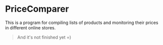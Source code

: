 # PriceComparer
This is a program for compiling lists of products and monitoring their prices in different online stores.

> And it's not finished yet =)
